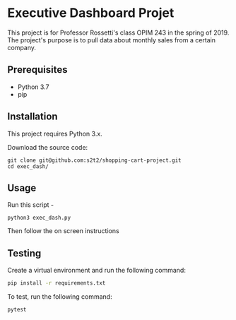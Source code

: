 # Executive Dashboard Projet

This project is for Professor Rossetti's class OPIM 243 in the spring of 2019. The project's purpose is to pull data about monthly sales from a certain company.

## Prerequisites

* Python 3.7
* pip


## Installation

This project requires Python 3.x.

Download the source code:

```shell
git clone git@github.com:s2t2/shopping-cart-project.git
cd exec_dash/
```

## Usage

Run this script -

```shell
python3 exec_dash.py
```

Then follow the on screen instructions

## Testing

Create a virtual environment and run the following command:
```sh
pip install -r requirements.txt
```

To test, run the following command:

```sh
pytest
```

